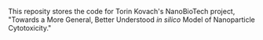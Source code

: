 This reposity stores the code for Torin Kovach's NanoBioTech project, "Towards a More General, Better Understood *in 
silico* Model of Nanoparticle Cytotoxicity."
